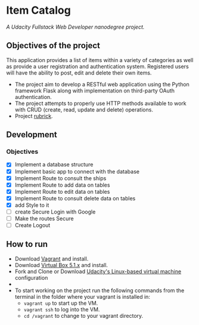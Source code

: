 # Item Catalog

_A Udacity Fullstack Web Developer nanodegree project._

## Objectives of the project

This application provides a list of items within a variety of categories as well as provide a user registration and authentication system. Registered users will have the ability to post, edit and delete their own items. 

- The project aim to develop a RESTful web application using the Python framework Flask along with implementation on third-party OAuth authentication. 
- The project attempts to properly use HTTP methods available to work with CRUD (create, read, update and delete) operations.
- Project [rubrick](https://review.udacity.com/#!/rubrics/5/view).

## Development

### Objectives

- [X] Implement a database structure
- [X] Implement basic app to connect with the database
- [X] Implement Route to consult the ships
- [X] Implement Route to add data on tables
- [X] Implement Route to edit data on tables
- [X] Implement Route to consult delete data on tables
- [X] add Style to it
- [ ] create Secure Login with Google
- [ ] Make the routes Secure
- [ ] Create Logout

## How to run

- Download [Vagrant](https://www.vagrantup.com/downloads.html) and install.
- Download [Virtual Box 5.1.x](https://www.virtualbox.org/wiki/Download_Old_Builds_5_1) and install.
- Fork and Clone or Download [Udacity's Linux-based virtual machine](https://github.com/udacity/fullstack-nanodegree-vm) configuration
- 
 - To start working on the project run the following commands from the terminal in the folder where your vagrant is installed in:
   - ```vagrant up``` to start up the VM.
   - ```vagrant ssh``` to log into the VM.
   - ```cd /vagrant``` to change to your vagrant directory.
